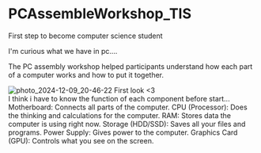 # PCAssembleWorkshop_TIS
First step to become computer science student  

I'm curious what we have in pc....  

The PC assembly workshop helped participants understand how each part of a computer works and how to put it together.  

![photo_2024-12-09_20-46-22](https://github.com/user-attachments/assets/99460310-3118-4c28-ad3c-6ff308f4a63b)
First look <3  
I think i have to know the function of each component before start...  
Motherboard: Connects all parts of the computer.
CPU (Processor): Does the thinking and calculations for the computer.
RAM: Stores data the computer is using right now.
Storage (HDD/SSD): Saves all your files and programs.
Power Supply: Gives power to the computer.
Graphics Card (GPU): Controls what you see on the screen.
